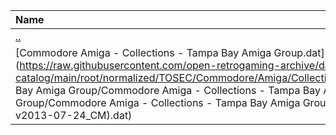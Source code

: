|Name|Size|
|:---|---:|
|[..](../index.html)|DIR|
|[Commodore Amiga - Collections - Tampa Bay Amiga Group.dat](https://raw.githubusercontent.com/open-retrogaming-archive/dat-catalog/main/root/normalized/TOSEC/Commodore/Amiga/Collections/Tampa Bay Amiga Group/Commodore Amiga - Collections - Tampa Bay Amiga Group/Commodore Amiga - Collections - Tampa Bay Amiga Group (TOSEC-v2013-07-24_CM).dat)|40277|
